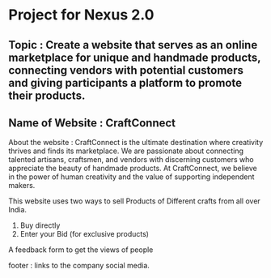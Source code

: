 # Project for Nexus 2.0
## Topic : Create a website that serves as an online marketplace for unique and handmade products, connecting vendors with potential customers and giving participants a platform to promote their products.

## Name of Website : CraftConnect 

About the website : 
CraftConnect is  the ultimate destination where creativity thrives and finds its marketplace. We are passionate about connecting talented artisans, craftsmen, and vendors with discerning customers who appreciate the beauty of handmade products. At CraftConnect, we believe in the power of human creativity and the value of supporting independent makers.

This website uses two ways to sell Products of Different crafts from all over India.

  1. Buy directly
  2. Enter your Bid (for exclusive products)

A feedback form to get the views of people 

footer : links to the company social media.
